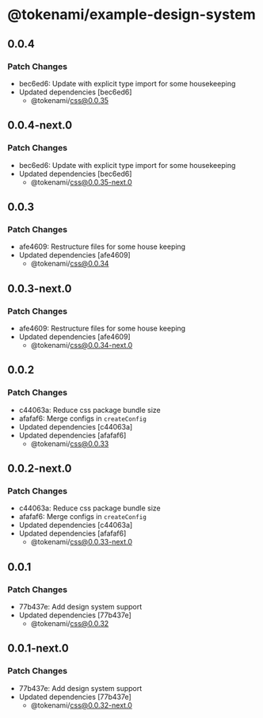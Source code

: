 # @tokenami/example-design-system

## 0.0.4

### Patch Changes

- bec6ed6: Update with explicit type import for some housekeeping
- Updated dependencies [bec6ed6]
  - @tokenami/css@0.0.35

## 0.0.4-next.0

### Patch Changes

- bec6ed6: Update with explicit type import for some housekeeping
- Updated dependencies [bec6ed6]
  - @tokenami/css@0.0.35-next.0

## 0.0.3

### Patch Changes

- afe4609: Restructure files for some house keeping
- Updated dependencies [afe4609]
  - @tokenami/css@0.0.34

## 0.0.3-next.0

### Patch Changes

- afe4609: Restructure files for some house keeping
- Updated dependencies [afe4609]
  - @tokenami/css@0.0.34-next.0

## 0.0.2

### Patch Changes

- c44063a: Reduce css package bundle size
- afafaf6: Merge configs in `createConfig`
- Updated dependencies [c44063a]
- Updated dependencies [afafaf6]
  - @tokenami/css@0.0.33

## 0.0.2-next.0

### Patch Changes

- c44063a: Reduce css package bundle size
- afafaf6: Merge configs in `createConfig`
- Updated dependencies [c44063a]
- Updated dependencies [afafaf6]
  - @tokenami/css@0.0.33-next.0

## 0.0.1

### Patch Changes

- 77b437e: Add design system support
- Updated dependencies [77b437e]
  - @tokenami/css@0.0.32

## 0.0.1-next.0

### Patch Changes

- 77b437e: Add design system support
- Updated dependencies [77b437e]
  - @tokenami/css@0.0.32-next.0

